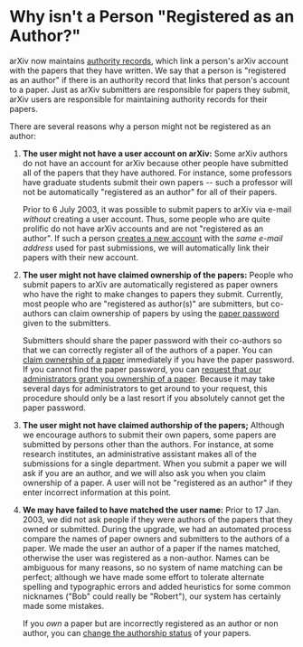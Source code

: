 Why isn't a Person "Registered as an Author?"
=============================================

arXiv now maintains [authority records](authority.md), which link a
person's arXiv account with the papers that they have written. We say
that a person is "registered as an author" if there is an authority
record that links that person's account to a paper. Just as arXiv
submitters are responsible for papers they submit, arXiv users are
responsible for maintaining authority records for their papers.

There are several reasons why a person might not be registered as an
author:

1.  **The user might not have a user account on arXiv:** Some arXiv
    authors do not have an account for arXiv because other people have
    submitted all of the papers that they have authored. For instance,
    some professors have graduate students submit their own papers --
    such a professor will not be automatically "registered as an author"
    for all of their papers.

    Prior to 6 July 2003, it was possible to submit papers to arXiv via
    e-mail *without* creating a user account. Thus, some people who are
    quite prolific do not have arXiv accounts and are not "registered as
    an author". If such a person [creates a new
    account](https://arxiv.org/user/register) with the *same e-mail
    address* used for past submissions, we will automatically link their
    papers with their new account.

2.  **The user might not have claimed ownership of the papers:** People
    who submit papers to arXiv are automatically registered as paper
    owners who have the right to make changes to papers they submit.
    Currently, most people who are "registered as author(s)" are
    submitters, but co-authors can claim ownership of papers by using
    the [paper password](passwords.md#twotypes) given to the submitters.

    Submitters should share the paper password with their co-authors so
    that we can correctly register all of the authors of a paper. You
    can [claim ownership of a
    paper](http://arxiv.org/auth/need-paper-password) immediately if
    you have the paper password. If you cannot find the paper password,
    you can [request that our administrators grant you ownership of a
    paper](http://arxiv.org/auth/request-ownership). Because it may
    take several days for administrators to get around to your request,
    this procedure should only be a last resort if you absolutely cannot
    get the paper password.

3.  **The user might not have claimed authorship of the papers;**
    Although we encourage authors to submit their own papers, some
    papers are submitted by persons other than the authors. For
    instance, at some research institutes, an administrative assistant
    makes all of the submissions for a single department. When you
    submit a paper we will ask if you are an author, and we will also
    ask you when you claim ownership of a paper. A user will not be
    "registered as an author" if they enter incorrect information at
    this point.

4.  **We may have failed to have matched the user name:** Prior to 17
    Jan. 2003, we did not ask people if they were authors of the papers
    that they owned or submitted. During the upgrade, we had an
    automated process compare the names of paper owners and submitters
    to the authors of a paper. We made the user an author of a paper if
    the names matched, otherwise the user was registered as a
    non-author. Names can be ambiguous for many reasons, so no system of
    name matching can be perfect; although we have made some effort to
    tolerate alternate spelling and typographic errors and added
    heuristics for some common nicknames ("Bob" could really be
    "Robert"), our system has certainly made some mistakes.

    If you *own* a paper but are incorrectly registered as an author or
    non author, you can [change the authorship
    status](http://arxiv.org/auth/change-author-status) of your
    papers.

